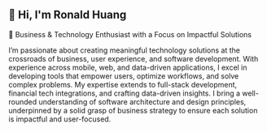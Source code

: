 ## 👋 Hi, I'm Ronald Huang

<!--
**RonaldHuangg/RonaldHuangg** is a ✨ _special_ ✨ repository because its `README.md` (this file) appears on your GitHub profile.

Here are some ideas to get you started:

- 🔭 I’m currently working on ...
- 🌱 I’m currently learning ...
- 👯 I’m looking to collaborate on ...
- 🤔 I’m looking for help with ...
- 💬 Ask me about ...
- 📫 How to reach me: ...
- 😄 Pronouns: ...
- ⚡ Fun fact: ...
-->
💼 Business & Technology Enthusiast with a Focus on Impactful Solutions

I’m passionate about creating meaningful technology solutions at the crossroads of business, user experience, and software development. With experience across mobile, web, and data-driven applications, I excel in developing tools that empower users, optimize workflows, and solve complex problems. My expertise extends to full-stack development, financial tech integrations, and crafting data-driven insights. I bring a well-rounded understanding of software architecture and design principles, underpinned by a solid grasp of business strategy to ensure each solution is impactful and user-focused.
